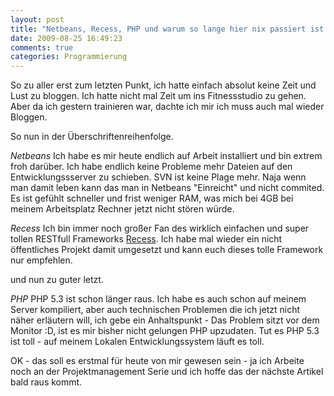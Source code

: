 ```yaml
---
layout: post
title: "Netbeans, Recess, PHP und warum so lange hier nix passiert ist."
date: 2009-08-25 16:49:23
comments: true
categories: Programmierung
---
```


So zu aller erst zum letzten Punkt, ich hatte einfach absolut keine Zeit und Lust zu bloggen. Ich hatte nicht mal Zeit um ins Fitnessstudio zu gehen. Aber da ich gestern trainieren war, dachte ich mir ich muss auch mal wieder Bloggen.

So nun in der Überschriftenreihenfolge.

*Netbeans*
Ich habe es mir heute endlich auf Arbeit installiert und bin extrem froh darüber. Ich habe endlich keine Probleme mehr Dateien auf den Entwicklungssserver zu schieben. SVN ist keine Plage mehr. Naja wenn man damit leben kann das man in Netbeans "Einreicht" und nicht commited. Es ist gefühlt schneller und frist weniger RAM, was mich bei 4GB bei meinem Arbeitsplatz Rechner jetzt nicht stören würde.

*Recess*
Ich bin immer noch großer Fan des wirklich einfachen und super tollen RESTfull Frameworks [Recess](http://www.recessframework.org/). Ich habe mal wieder ein nicht öffentliches Projekt damit umgesetzt und kann euch dieses tolle Framework nur empfehlen.

und nun zu guter letzt.

*PHP*
PHP 5.3 ist schon länger raus. Ich habe es auch schon auf meinem Server kompiliert, aber auch technischen Problemen die ich jetzt nicht näher erläutern will, ich gebe ein Anhaltspunkt - Das Problem sitzt vor dem Monitor :D, ist es mir bisher nicht gelungen PHP upzudaten.
Tut es PHP 5.3 ist toll - auf meinem Lokalen Entwicklungssystem läuft es toll.

OK - das soll es erstmal für heute von mir gewesen sein - ja ich Arbeite noch an der Projektmanagement Serie und ich hoffe das der nächste Artikel bald raus kommt.
